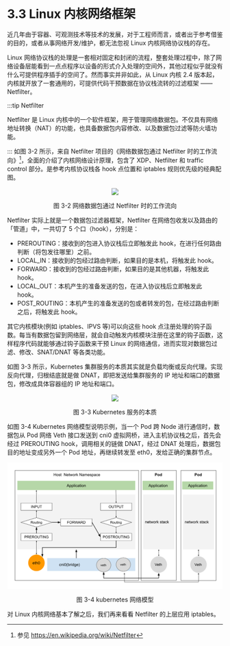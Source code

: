 # 3.3 Linux 内核网络框架

近几年由于容器、可观测技术等技术的发展，对于工程师而言，或者出于参考借鉴的目的，或者从事网络开发/维护，都无法忽视 Linux 内核网络协议栈的存在。

Linux 网络协议栈的处理是一套相对固定和封闭的流程，整套处理过程中，除了网络设备层能看到一点点程序以设备的形式介入处理的空间外，其他过程似乎就没有什么可提供程序插手的空间了。然而事实并非如此，从 Linux 内核 2.4 版本起，内核就开放了一套通用的，可提供代码干预数据在协议栈流转的过滤框架 —— Netfilter。

:::tip Netfilter

Netfilter 是 Linux 内核中的一个软件框架，用于管理网络数据包。不仅具有网络地址转换（NAT）的功能，也具备数据包内容修改、以及数据包过滤等防火墙功能。

:::
如图 3-2 所示，来自 Netfilter 项目的《网络数据包通过 Netfilter 时的工作流向》[^1]，全面的介绍了内核网络设计原理，包含了 XDP、Netfilter 和 traffic control 部分。是参考内核协议栈各 hook 点位置和 iptables 规则优先级的经典配图。

<div  align="center">
	<img src="../assets/Netfilter-packet-flow.svg" width = "800"  align=center />
	<p>图 3-2 网络数据包通过 Netfilter 时的工作流向</p>
</div>

Netfilter 实际上就是一个数据包过滤器框架，Netfilter 在网络包收发以及路由的「管道」中，一共切了 5 个口（hook），分别是：

- PREROUTING：接收到的包进入协议栈后立即触发此 hook，在进行任何路由判断（将包发往哪里）之前。
- LOCAL_IN：接收到的包经过路由判断，如果目的是本机，将触发此 hook。
- FORWARD：接收到的包经过路由判断，如果目的是其他机器，将触发此 hook。
- LOCAL_OUT：本机产生的准备发送的包，在进入协议栈后立即触发此 hook。
- POST_ROUTING：本机产生的准备发送的包或者转发的包，在经过路由判断之后，将触发此 hook。

其它内核模块(例如 iptables、IPVS 等)可以向这些 hook 点注册处理的钩子函数。每当有数据包留到网络层，就会自动触发内核模块注册在这里的钩子函数，这样程序代码就能够通过钩子函数来干预 Linux 的网络通信，进而实现对数据包过滤、修改、SNAT/DNAT 等各类功能。

如图 3-3 所示，Kubernetes 集群服务的本质其实就是负载均衡或反向代理。实现反向代理，归根结底就是做 DNAT，即把发送给集群服务的 IP 地址和端口的数据包，修改成具体容器组的 IP 地址和端口。

<div  align="center">
	<img src="../assets/k8s-service.svg" width = "450"  align=center />
	<p>图 3-3 Kubernetes 服务的本质</p>
</div>

如图 3-4 Kubernetes 网络模型说明示例，当一个 Pod 跨 Node 进行通信时，数据包从 Pod 网络 Veth 接口发送到 cni0 虚拟网桥，进入主机协议栈之后，首先会经过 PREROUTING hook，调用相关的链做 DNAT，经过 DNAT 处理后，数据包目的地址变成另外一个 Pod 地址，再继续转发至 eth0，发给正确的集群节点。

<div  align="center">
	<img src="../assets/netfilter-k8s.svg" width = "550"  align=center />
	<p>图 3-4 kubernetes 网络模型</p>
</div>

对 Linux 内核网络基本了解之后，我们再来看看 Netfilter 的上层应用 iptables。

[^1]: 参见 https://en.wikipedia.org/wiki/Netfilter
